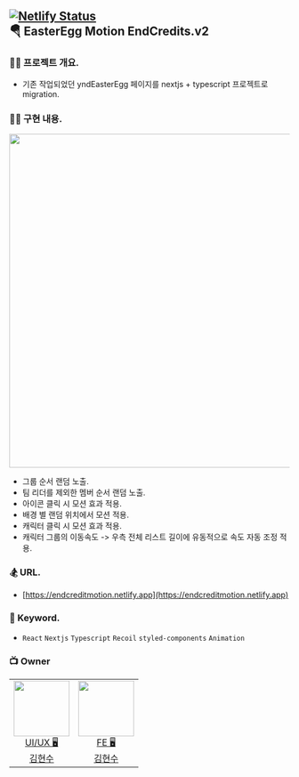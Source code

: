 ## [![Netlify Status](https://api.netlify.com/api/v1/badges/5b685cda-d396-4868-ac53-b3e451efc5cf/deploy-status)](https://app.netlify.com/sites/endcreditmotion/deploys)<br/>🪂 EasterEgg Motion EndCredits.v2

### 🧑‍💻 프로젝트 개요.

- 기존 작업되었던 yndEasterEgg 페이지를 nextjs + typescript 프로젝트로 migration.

### 👩‍🚀 구현 내용.

<img src="https://endcreditmotion.netlify.app/images/img_readme.png" width="600" alt="" />

- 그룹 순서 랜덤 노출.
- 팀 리더를 제외한 멤버 순서 랜덤 노출.
- 아이콘 클릭 시 모션 효과 적용.
- 배경 별 랜덤 위치에서 모션 적용.
- 캐릭터 클릭 시 모션 효과 적용.
- 캐릭터 그룹의 이동속도 -> 우측 전체 리스트 길이에 유동적으로 속도 자동 조정 적용.

### 🏂 URL.

- [https://endcreditmotion.netlify.app](https://endcreditmotion.netlify.app)

### 🪬 Keyword.

- `React` `Nextjs` `Typescript` `Recoil` `styled-components` `Animation`

### 📺 Owner

<table>
  <tr>
    <td align="center">
      <a href="https://github.com/fe-hyunsu">
      <img src="https://avatars.githubusercontent.com/u/115357815?v=4" width="100px"  />
      <br/>
      UI/UX 🖥
      <br/>
      김현수
      </a>
    </td>
    <td align="center">
      <a href="https://github.com/fe-hyunsu">
      <img src="https://avatars.githubusercontent.com/u/115357815?v=4" width="100px"  />
      <br/>
      FE 🖥
      <br/>
      김현수
      </a>
    </td>
  </tr>
</table>
